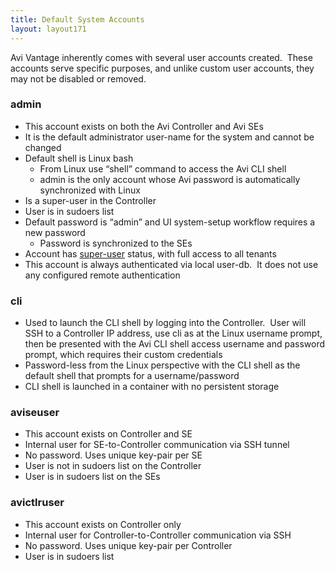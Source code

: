 ```yaml
---
title: Default System Accounts
layout: layout171
---
```

Avi Vantage inherently comes with several user accounts created.  These accounts serve specific purposes, and unlike custom user accounts, they may not be disabled or removed.

### admin

* This account exists on both the Avi Controller and Avi SEs
* It is the default administrator user-name for the system and cannot be changed
* Default shell is Linux bash  
    * From Linux use “shell” command to access the Avi CLI shell
    * admin is the only account whose Avi password is automatically synchronized with Linux
* Is a super-user in the Controller
* User is in sudoers list
* Default password is “admin” and UI system-setup workflow requires a new password  
    * Password is synchronized to the SEs
* Account has <a href="{% vpath %}/super-user-accounts/">super-user</a> status, with full access to all tenants
* This account is always authenticated via local user-db.  It does not use any configured remote authentication 

### cli

* Used to launch the CLI shell by logging into the Controller.  User will SSH to a Controller IP address, use cli as at the Linux username prompt, then be presented with the Avi CLI shell access username and password prompt, which requires their custom credentials
* Password-less from the Linux perspective with the CLI shell as the default shell that prompts for a username/password
* CLI shell is launched in a container with no persistent storage 

### aviseuser

* This account exists on Controller and SE
* Internal user for SE-to-Controller communication via SSH tunnel
* No password. Uses unique key-pair per SE
* User is not in sudoers list on the Controller
* User is in sudoers list on the SEs 

### avictlruser

* This account exists on Controller only
* Internal user for Controller-to-Controller communication via SSH
* No password. Uses unique key-pair per Controller
* User is in sudoers list 

 

